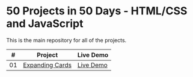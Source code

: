 # 50 Projects in 50 Days - HTML/CSS and JavaScript

This is the main repository for all of the projects.

|  #  | Project                                                                                                                     | Live Demo                                                                         |
| :-: | --------------------------------------------------------------------------------------------------------------------------- | --------------------------------------------------------------------------------- |
| 01  | [Expanding Cards](https://github.com/george-apazidis/5050/tree/master/expanding-cards)                                      | [Live Demo](https://geoapa.com/5050/expanding-cards/)                                                    |
